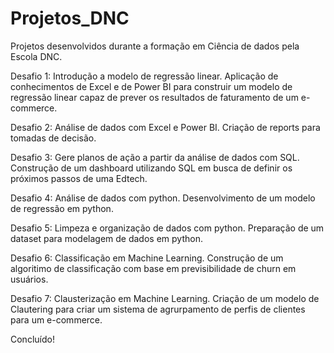 # Projetos_DNC
Projetos desenvolvidos durante a formação em Ciência de dados pela Escola DNC.

Desafio 1: Introdução a modelo de regressão linear.
Aplicação de conhecimentos de Excel e de Power BI para construir um modelo de regressão linear capaz de prever os resultados de faturamento de um e-commerce.

Desafio 2: Análise de dados com Excel e Power BI.
Criação de reports para tomadas de decisão.

Desafio 3: Gere planos de ação a partir da análise de dados com SQL.
Construção de um dashboard utilizando SQL em busca de definir os próximos passos de uma Edtech.

Desafio 4: Análise de dados com python.
Desenvolvimento de um modelo de regressão em python.

Desafio 5: Limpeza e organização de dados com python.
Preparação de um dataset para modelagem de dados em python.

Desafio 6: Classificação em Machine Learning.
Construção de um algoritimo de classificação com base em previsibilidade de churn em usuários.

Desafio 7: Clausterização em Machine Learning.
Criação de um modelo de Clautering para criar um sistema de agrurpamento de perfis de clientes para um e-commerce.

Concluído!

